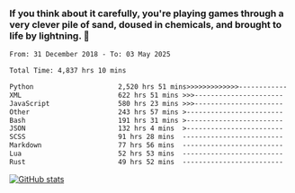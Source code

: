 ### If you think about it carefully, you're playing games through a very clever pile of sand, doused in chemicals, and brought to life by lightning.  👋


<!--START_SECTION:waka-->

```txt
From: 31 December 2018 - To: 03 May 2025

Total Time: 4,837 hrs 10 mins

Python                     2,520 hrs 51 mins>>>>>>>>>>>>>------------   52.12 %
XML                        622 hrs 51 mins >>>----------------------   12.88 %
JavaScript                 580 hrs 23 mins >>>----------------------   12.00 %
Other                      243 hrs 57 mins >------------------------   05.04 %
Bash                       191 hrs 31 mins >------------------------   03.96 %
JSON                       132 hrs 4 mins  >------------------------   02.73 %
SCSS                       91 hrs 28 mins  -------------------------   01.89 %
Markdown                   77 hrs 56 mins  -------------------------   01.61 %
Lua                        52 hrs 53 mins  -------------------------   01.09 %
Rust                       49 hrs 52 mins  -------------------------   01.03 %
```

<!--END_SECTION:waka-->

[![GitHub stats](https://github-readme-stats.vercel.app/api?username=XenophonLXH&show_icons=true&theme=dark)](https://github.com/anuraghazra/github-readme-stats)
